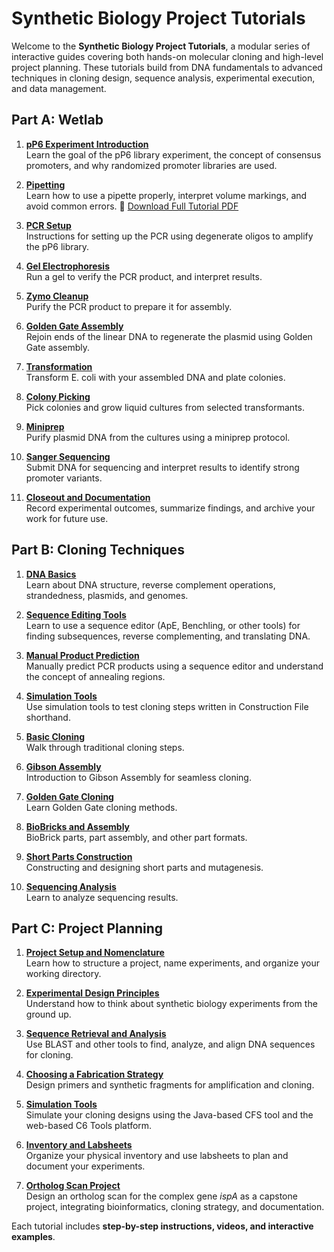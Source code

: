 # Synthetic Biology Project Tutorials

Welcome to the **Synthetic Biology Project Tutorials**, a modular series of interactive guides covering both hands-on molecular cloning and high-level project planning. These tutorials build from DNA fundamentals to advanced techniques in cloning design, sequence analysis, experimental execution, and data management.

## Part A: Wetlab

1. **[pP6 Experiment Introduction](pp6_intro.md)**  
   Learn the goal of the pP6 library experiment, the concept of consensus promoters, and why randomized promoter libraries are used.

2. **[Pipetting](pp6_pipetting.md)**  
   Learn how to use a pipette properly, interpret volume markings, and avoid common errors.
     📄 [Download Full Tutorial PDF](assets/tutorials.pdf)

3. **[PCR Setup](pp6_pcr.md)**  
   Instructions for setting up the PCR using degenerate oligos to amplify the pP6 library.

4. **[Gel Electrophoresis](pp6_gel.md)**  
   Run a gel to verify the PCR product, and interpret results.

5. **[Zymo Cleanup](pp6_cleanup.md)**  
   Purify the PCR product to prepare it for assembly.

6. **[Golden Gate Assembly](pp6_assembly.md)**  
   Rejoin ends of the linear DNA to regenerate the plasmid using Golden Gate assembly.

7. **[Transformation](pp6_transformation.md)**  
   Transform E. coli with your assembled DNA and plate colonies.

8. **[Colony Picking](pp6_pick.md)**  
   Pick colonies and grow liquid cultures from selected transformants.

9. **[Miniprep](pp6_miniprep.md)**  
   Purify plasmid DNA from the cultures using a miniprep protocol.

10. **[Sanger Sequencing](pp6_sequencing.md)**  
    Submit DNA for sequencing and interpret results to identify strong promoter variants.

11. **[Closeout and Documentation](pp6_closeout.md)**  
    Record experimental outcomes, summarize findings, and archive your work for future use.

## Part B: Cloning Techniques

1. **[DNA Basics](dna_basics.md)**  
   Learn about DNA structure, reverse complement operations, strandedness, plasmids, and genomes.

2. **[Sequence Editing Tools](sequence_tools.md)**  
   Learn to use a sequence editor (ApE, Benchling, or other tools) for finding subsequences, reverse complementing, and translating DNA.

3. **[Manual Product Prediction](manual_prediction.md)**  
   Manually predict PCR products using a sequence editor and understand the concept of annealing regions.

4. **[Simulation Tools](simulation_tools.md)**  
   Use simulation tools to test cloning steps written in Construction File shorthand.

5. **[Basic Cloning](basic_cloning.md)**  
   Walk through traditional cloning steps.

6. **[Gibson Assembly](gibson.md)**  
   Introduction to Gibson Assembly for seamless cloning.

7. **[Golden Gate Cloning](golden_gate.md)**  
   Learn Golden Gate cloning methods.

8. **[BioBricks and Assembly](biobricks.md)**  
   BioBrick parts, part assembly, and other part formats.

9. **[Short Parts Construction](short_parts.md)**  
   Constructing and designing short parts and mutagenesis.  

10. **[Sequencing Analysis](sequencing.md)**  
   Learn to analyze sequencing results.

## Part C: Project Planning

1. **[Project Setup and Nomenclature](project_setup.md)**  
   Learn how to structure a project, name experiments, and organize your working directory.

2. **[Experimental Design Principles](design_principles.md)**  
   Understand how to think about synthetic biology experiments from the ground up.

3. **[Sequence Retrieval and Analysis](sequence_analysis.md)**  
   Use BLAST and other tools to find, analyze, and align DNA sequences for cloning.

4. **[Choosing a Fabrication Strategy](oligo_design.md)**  
   Design primers and synthetic fragments for amplification and cloning.

5. **[Simulation Tools](cfs_simulation.md)**  
   Simulate your cloning designs using the Java-based CFS tool and the web-based C6 Tools platform.

6. **[Inventory and Labsheets](inventory_labsheets.md)**  
   Organize your physical inventory and use labsheets to plan and document your experiments.

7. **[Ortholog Scan  Project](project_ispA.md)**  
   Design an ortholog scan for the complex gene *ispA* as a capstone project, integrating bioinformatics, cloning strategy, and documentation.

Each tutorial includes **step-by-step instructions, videos, and interactive examples**.
